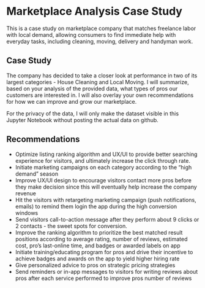 # Marketplace Analysis Case Study

This is a case study on marketplace company that matches freelance labor with local demand, allowing consumers to find immediate help with everyday tasks, including cleaning, moving, delivery and handyman work.

## Case Study
The company has decided to take a closer look at performance in two of its largest categories - House
Cleaning and Local Moving. I will summarize, based on your analysis of the provided data, what types
of pros our customers are interested in. I will also overlay your own recommendations for how we can
improve and grow our marketplace.

For the privacy of the data, I will only make the dataset visible in this Jupyter Notebook without posting the actual data on github.

## Recommendations

- Optimize listing ranking algorithm and UX/UI to provide better searching experience
for visitors, and ultimately increase the click through rate.
- Initiate marketing campaigns on each category according to the “high demand”
season
- Improve UX/UI design to encourage visitors contact more pros before they make
decision since this will eventually help increase the company revenue
- Hit the visitors with retargeting marketing campaign (push notifications, emails) to
remind them login the app during the high conversion windows
- Send visitors call-to-action message after they perform about 9 clicks or 2 contacts -
the sweet spots for conversion.
- Improve the ranking algorithm to prioritize the best matched result positions according to
average rating, number of reviews, estimated cost, pro’s last-online time, and badges or
awarded labels on app
- Initiate training/educating program for pros and drive their incentive to achieve badges
and awards on the app to yield higher hiring rate
- Give personalized advice to pros on strategic pricing strategies
- Send reminders or in-app messages to visitors for writing reviews about pros after
each service performed to improve pros number of reviews

